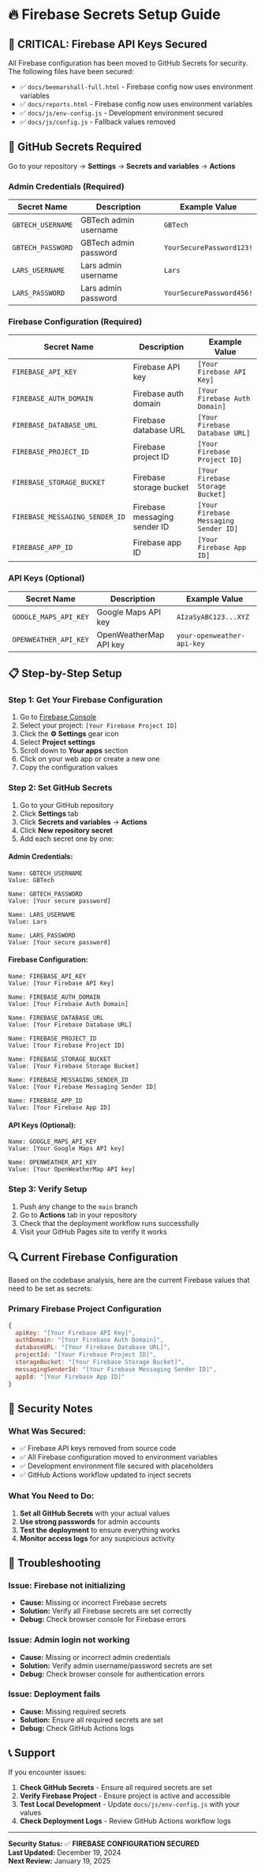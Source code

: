 # 🔥 Firebase Secrets Setup Guide

## 🚨 **CRITICAL: Firebase API Keys Secured**

All Firebase configuration has been moved to GitHub Secrets for security. The following files have been secured:
- ✅ `docs/beemarshall-full.html` - Firebase config now uses environment variables
- ✅ `docs/reports.html` - Firebase config now uses environment variables  
- ✅ `docs/js/env-config.js` - Development environment secured
- ✅ `docs/js/config.js` - Fallback values removed

## 🔧 **GitHub Secrets Required**

Go to your repository → **Settings** → **Secrets and variables** → **Actions**

### **Admin Credentials (Required)**
| Secret Name | Description | Example Value |
|-------------|-------------|---------------|
| `GBTECH_USERNAME` | GBTech admin username | `GBTech` |
| `GBTECH_PASSWORD` | GBTech admin password | `YourSecurePassword123!` |
| `LARS_USERNAME` | Lars admin username | `Lars` |
| `LARS_PASSWORD` | Lars admin password | `YourSecurePassword456!` |

### **Firebase Configuration (Required)**
| Secret Name | Description | Example Value |
|-------------|-------------|---------------|
| `FIREBASE_API_KEY` | Firebase API key | `[Your Firebase API Key]` |
| `FIREBASE_AUTH_DOMAIN` | Firebase auth domain | `[Your Firebase Auth Domain]` |
| `FIREBASE_DATABASE_URL` | Firebase database URL | `[Your Firebase Database URL]` |
| `FIREBASE_PROJECT_ID` | Firebase project ID | `[Your Firebase Project ID]` |
| `FIREBASE_STORAGE_BUCKET` | Firebase storage bucket | `[Your Firebase Storage Bucket]` |
| `FIREBASE_MESSAGING_SENDER_ID` | Firebase messaging sender ID | `[Your Firebase Messaging Sender ID]` |
| `FIREBASE_APP_ID` | Firebase app ID | `[Your Firebase App ID]` |

### **API Keys (Optional)**
| Secret Name | Description | Example Value |
|-------------|-------------|---------------|
| `GOOGLE_MAPS_API_KEY` | Google Maps API key | `AIzaSyABC123...XYZ` |
| `OPENWEATHER_API_KEY` | OpenWeatherMap API key | `your-openweather-api-key` |

## 📋 **Step-by-Step Setup**

### **Step 1: Get Your Firebase Configuration**

1. Go to [Firebase Console](https://console.firebase.google.com/)
2. Select your project: `[Your Firebase Project ID]`
3. Click the **⚙️ Settings** gear icon
4. Select **Project settings**
5. Scroll down to **Your apps** section
6. Click on your web app or create a new one
7. Copy the configuration values

### **Step 2: Set GitHub Secrets**

1. Go to your GitHub repository
2. Click **Settings** tab
3. Click **Secrets and variables** → **Actions**
4. Click **New repository secret**
5. Add each secret one by one:

#### **Admin Credentials:**
```
Name: GBTECH_USERNAME
Value: GBTech

Name: GBTECH_PASSWORD  
Value: [Your secure password]

Name: LARS_USERNAME
Value: Lars

Name: LARS_PASSWORD
Value: [Your secure password]
```

#### **Firebase Configuration:**
```
Name: FIREBASE_API_KEY
Value: [Your Firebase API Key]

Name: FIREBASE_AUTH_DOMAIN
Value: [Your Firebase Auth Domain]

Name: FIREBASE_DATABASE_URL
Value: [Your Firebase Database URL]

Name: FIREBASE_PROJECT_ID
Value: [Your Firebase Project ID]

Name: FIREBASE_STORAGE_BUCKET
Value: [Your Firebase Storage Bucket]

Name: FIREBASE_MESSAGING_SENDER_ID
Value: [Your Firebase Messaging Sender ID]

Name: FIREBASE_APP_ID
Value: [Your Firebase App ID]
```

#### **API Keys (Optional):**
```
Name: GOOGLE_MAPS_API_KEY
Value: [Your Google Maps API key]

Name: OPENWEATHER_API_KEY
Value: [Your OpenWeatherMap API key]
```

### **Step 3: Verify Setup**

1. Push any change to the `main` branch
2. Go to **Actions** tab in your repository
3. Check that the deployment workflow runs successfully
4. Visit your GitHub Pages site to verify it works

## 🔍 **Current Firebase Configuration**

Based on the codebase analysis, here are the current Firebase values that need to be set as secrets:

### **Primary Firebase Project Configuration**
```javascript
{
  apiKey: "[Your Firebase API Key]",
  authDomain: "[Your Firebase Auth Domain]",
  databaseURL: "[Your Firebase Database URL]",
  projectId: "[Your Firebase Project ID]",
  storageBucket: "[Your Firebase Storage Bucket]",
  messagingSenderId: "[Your Firebase Messaging Sender ID]",
  appId: "[Your Firebase App ID]"
}
```

## 🚨 **Security Notes**

### **What Was Secured:**
- ✅ Firebase API keys removed from source code
- ✅ All Firebase configuration moved to environment variables
- ✅ Development environment file secured with placeholders
- ✅ GitHub Actions workflow updated to inject secrets

### **What You Need to Do:**
1. **Set all GitHub Secrets** with your actual values
2. **Use strong passwords** for admin accounts
3. **Test the deployment** to ensure everything works
4. **Monitor access logs** for any suspicious activity

## 🐛 **Troubleshooting**

### **Issue: Firebase not initializing**
- **Cause:** Missing or incorrect Firebase secrets
- **Solution:** Verify all Firebase secrets are set correctly
- **Debug:** Check browser console for Firebase errors

### **Issue: Admin login not working**
- **Cause:** Missing or incorrect admin credentials
- **Solution:** Verify admin username/password secrets are set
- **Debug:** Check browser console for authentication errors

### **Issue: Deployment fails**
- **Cause:** Missing required secrets
- **Solution:** Ensure all required secrets are set
- **Debug:** Check GitHub Actions logs

## 📞 **Support**

If you encounter issues:

1. **Check GitHub Secrets** - Ensure all required secrets are set
2. **Verify Firebase Project** - Ensure project is active and accessible
3. **Test Local Development** - Update `docs/js/env-config.js` with your values
4. **Check Deployment Logs** - Review GitHub Actions workflow logs

---

**Security Status:** ✅ **FIREBASE CONFIGURATION SECURED**  
**Last Updated:** December 19, 2024  
**Next Review:** January 19, 2025
